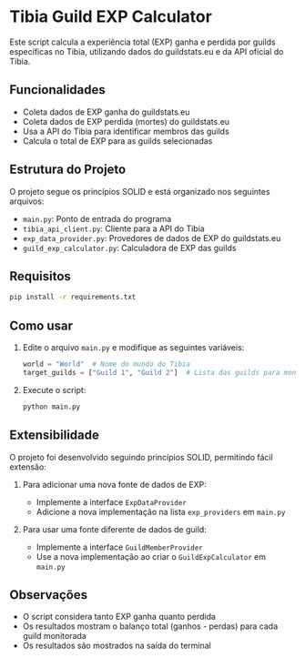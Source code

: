 # Tibia Guild EXP Calculator

Este script calcula a experiência total (EXP) ganha e perdida por guilds específicas no Tibia, utilizando dados do guildstats.eu e da API oficial do Tibia.

## Funcionalidades

- Coleta dados de EXP ganha do guildstats.eu
- Coleta dados de EXP perdida (mortes) do guildstats.eu
- Usa a API do Tibia para identificar membros das guilds
- Calcula o total de EXP para as guilds selecionadas

## Estrutura do Projeto

O projeto segue os princípios SOLID e está organizado nos seguintes arquivos:

- `main.py`: Ponto de entrada do programa
- `tibia_api_client.py`: Cliente para a API do Tibia
- `exp_data_provider.py`: Provedores de dados de EXP do guildstats.eu
- `guild_exp_calculator.py`: Calculadora de EXP das guilds

## Requisitos

```bash
pip install -r requirements.txt
```

## Como usar

1. Edite o arquivo `main.py` e modifique as seguintes variáveis:
   ```python
   world = "World"  # Nome do mundo do Tibia
   target_guilds = ["Guild 1", "Guild 2"]  # Lista das guilds para monitorar
   ```

2. Execute o script:
   ```bash
   python main.py
   ```

## Extensibilidade

O projeto foi desenvolvido seguindo princípios SOLID, permitindo fácil extensão:

1. Para adicionar uma nova fonte de dados de EXP:
   - Implemente a interface `ExpDataProvider`
   - Adicione a nova implementação na lista `exp_providers` em `main.py`

2. Para usar uma fonte diferente de dados de guild:
   - Implemente a interface `GuildMemberProvider`
   - Use a nova implementação ao criar o `GuildExpCalculator` em `main.py`

## Observações

- O script considera tanto EXP ganha quanto perdida
- Os resultados mostram o balanço total (ganhos - perdas) para cada guild monitorada
- Os resultados são mostrados na saída do terminal
